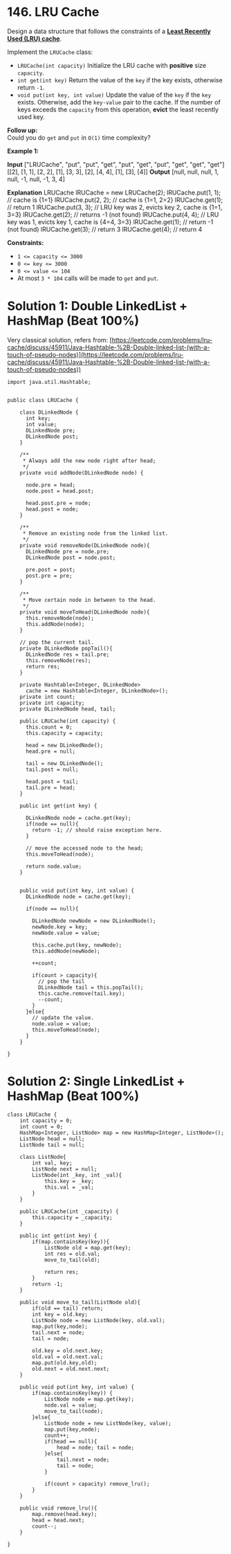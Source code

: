 # 146. LRU Cache
Design a data structure that follows the constraints of a  **[Least Recently Used (LRU) cache](https://en.wikipedia.org/wiki/Cache_replacement_policies#LRU)**.

Implement the  `LRUCache`  class:

-   `LRUCache(int capacity)`  Initialize the LRU cache with  **positive**  size  `capacity`.
-   `int get(int key)`  Return the value of the  `key`  if the key exists, otherwise return  `-1`.
-   `void put(int key, int value)` Update the value of the  `key`  if the  `key`  exists. Otherwise, add the  `key-value`  pair to the cache. If the number of keys exceeds the  `capacity`  from this operation,  **evict**  the least recently used key.

**Follow up:**  
Could you do  `get`  and  `put`  in  `O(1)`  time complexity?

**Example 1:**

**Input**
["LRUCache", "put", "put", "get", "put", "get", "put", "get", "get", "get"]
[[2], [1, 1], [2, 2], [1], [3, 3], [2], [4, 4], [1], [3], [4]]
**Output**
[null, null, null, 1, null, -1, null, -1, 3, 4]

**Explanation**
LRUCache lRUCache = new LRUCache(2);
lRUCache.put(1, 1); // cache is {1=1}
lRUCache.put(2, 2); // cache is {1=1, 2=2}
lRUCache.get(1);    // return 1
lRUCache.put(3, 3); // LRU key was 2, evicts key 2, cache is {1=1, 3=3}
lRUCache.get(2);    // returns -1 (not found)
lRUCache.put(4, 4); // LRU key was 1, evicts key 1, cache is {4=4, 3=3}
lRUCache.get(1);    // return -1 (not found)
lRUCache.get(3);    // return 3
lRUCache.get(4);    // return 4

**Constraints:**

-   `1 <= capacity <= 3000`
-   `0 <= key <= 3000`
-   `0 <= value <= 104`
-   At most  `3 * 104`  calls will be made to  `get`  and  `put`.

# Solution 1: Double LinkedList + HashMap (Beat 100%)
Very classical solution, refers from: [https://leetcode.com/problems/lru-cache/discuss/45911/Java-Hashtable-%2B-Double-linked-list-(with-a-touch-of-pseudo-nodes)](https://leetcode.com/problems/lru-cache/discuss/45911/Java-Hashtable-%2B-Double-linked-list-(with-a-touch-of-pseudo-nodes))
```
import java.util.Hashtable;


public class LRUCache {

    class DLinkedNode {
      int key;
      int value;
      DLinkedNode pre;
      DLinkedNode post;
    }

    /**
     * Always add the new node right after head;
     */
    private void addNode(DLinkedNode node) {

      node.pre = head;
      node.post = head.post;

      head.post.pre = node;
      head.post = node;
    }

    /**
     * Remove an existing node from the linked list.
     */
    private void removeNode(DLinkedNode node){
      DLinkedNode pre = node.pre;
      DLinkedNode post = node.post;

      pre.post = post;
      post.pre = pre;
    }

    /**
     * Move certain node in between to the head.
     */
    private void moveToHead(DLinkedNode node){
      this.removeNode(node);
      this.addNode(node);
    }

    // pop the current tail. 
    private DLinkedNode popTail(){
      DLinkedNode res = tail.pre;
      this.removeNode(res);
      return res;
    }

    private Hashtable<Integer, DLinkedNode> 
      cache = new Hashtable<Integer, DLinkedNode>();
    private int count;
    private int capacity;
    private DLinkedNode head, tail;

    public LRUCache(int capacity) {
      this.count = 0;
      this.capacity = capacity;

      head = new DLinkedNode();
      head.pre = null;

      tail = new DLinkedNode();
      tail.post = null;

      head.post = tail;
      tail.pre = head;
    }

    public int get(int key) {

      DLinkedNode node = cache.get(key);
      if(node == null){
        return -1; // should raise exception here.
      }

      // move the accessed node to the head;
      this.moveToHead(node);

      return node.value;
    }


    public void put(int key, int value) {
      DLinkedNode node = cache.get(key);

      if(node == null){

        DLinkedNode newNode = new DLinkedNode();
        newNode.key = key;
        newNode.value = value;

        this.cache.put(key, newNode);
        this.addNode(newNode);

        ++count;

        if(count > capacity){
          // pop the tail
          DLinkedNode tail = this.popTail();
          this.cache.remove(tail.key);
          --count;
        }
      }else{
        // update the value.
        node.value = value;
        this.moveToHead(node);
      }
    }

}
```


# Solution 2: Single LinkedList + HashMap (Beat 100%)
``` 
class LRUCache {
    int capacity = 0;
    int count = 0;
    HashMap<Integer, ListNode> map = new HashMap<Integer, ListNode>();
    ListNode head = null;
    ListNode tail = null;
    
    class ListNode{
        int val, key;
        ListNode next = null;
        ListNode(int _key, int _val){
            this.key = _key;
            this.val = _val;
        }
    }
    
    public LRUCache(int _capacity) {
        this.capacity = _capacity;
    }
    
    public int get(int key) {
        if(map.containsKey(key)){
            ListNode old = map.get(key);
            int res = old.val;
            move_to_tail(old);
            
            return res;
        } 
        return -1;
    }
    
    public void move_to_tail(ListNode old){
        if(old == tail) return;
        int key = old.key;
        ListNode node = new ListNode(key, old.val);
        map.put(key,node);
        tail.next = node;
        tail = node;

        old.key = old.next.key;
        old.val = old.next.val;
        map.put(old.key,old);
        old.next = old.next.next;
    }
    
    public void put(int key, int value) {
        if(map.containsKey(key)) {
            ListNode node = map.get(key);
            node.val = value;
            move_to_tail(node);
        }else{
            ListNode node = new ListNode(key, value);
            map.put(key,node);
            count++;
            if(head == null){
                head = node; tail = node;
            }else{
                tail.next = node;
                tail = node;
            }
            
            if(count > capacity) remove_lru();
        }
    }
    
    public void remove_lru(){
        map.remove(head.key);
        head = head.next;
        count--;
    }
    
}
```
